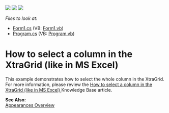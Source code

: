 <!-- default badges list -->
![](https://img.shields.io/endpoint?url=https://codecentral.devexpress.com/api/v1/VersionRange/128631324/10.1.6%2B)
[![](https://img.shields.io/badge/Open_in_DevExpress_Support_Center-FF7200?style=flat-square&logo=DevExpress&logoColor=white)](https://supportcenter.devexpress.com/ticket/details/E635)
[![](https://img.shields.io/badge/📖_How_to_use_DevExpress_Examples-e9f6fc?style=flat-square)](https://docs.devexpress.com/GeneralInformation/403183)
<!-- default badges end -->
<!-- default file list -->
*Files to look at*:

* [Form1.cs](./CS/Form1.cs) (VB: [Form1.vb](./VB/Form1.vb))
* [Program.cs](./CS/Program.cs) (VB: [Program.vb](./VB/Program.vb))
<!-- default file list end -->
# How to select a column in the XtraGrid (like in MS Excel) 


<p>This example demonstrates how to select the whole column in the XtraGrid. For more information, please review the <a href="https://www.devexpress.com/Support/Center/p/A1036">How to select a column in the XtraGrid (like in MS Excel) </a> Knowledge Base article.</p><p><strong>See Also:</strong><br />
<a href="http://documentation.devexpress.com/#WindowsForms/CustomDocument755">Appearances Overview </a></p>

<br/>


